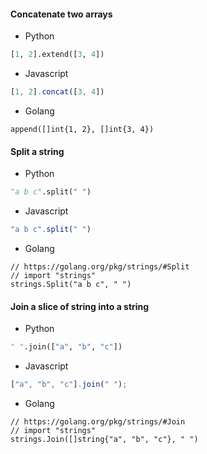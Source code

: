 #### Concatenate two arrays
* Python
```Python
[1, 2].extend([3, 4])
```

* Javascript
```Javascript
[1, 2].concat([3, 4])
```

* Golang
```Golang
append([]int{1, 2}, []int{3, 4})
```

#### Split a string
* Python
```Python
"a b c".split(" ")
```

* Javascript
```Javascript
"a b c".split(" ")
```

* Golang
```
// https://golang.org/pkg/strings/#Split
// import "strings"
strings.Split("a b c", " ")
```

#### Join a slice of string into a string

* Python
```Python
" ".join(["a", "b", "c"])
```

* Javascript
```Javascript
["a", "b", "c"].join(" ");
```

* Golang
```Golang
// https://golang.org/pkg/strings/#Join
// import "strings"
strings.Join([]string{"a", "b", "c"}, " ")
```